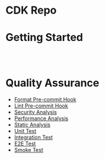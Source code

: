 # CDK Repo


# Getting Started
```bash

```

<br />

# Quality Assurance

- [Format Pre-commit Hook](../quality/hook_format.md)
- [Lint Pre-commit Hook](../quality//hook_lint.md)
- [Security Analysis](../quality/analyse_security.md)
- [Performance Analysis](../quality/analyse_performance.md)
- [Static Analysis](../quality/analyse_static.md)
- [Unit Test](../quality/test_unit.md)
- [Integration Test](../quality/test_integration.md)
- [E2E Test](../quality/test_e2e.md)
- [Smoke Test](../quality/test_smoke.md)

